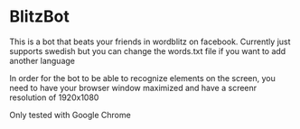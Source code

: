 # BlitzBot

This is a bot that beats your friends in wordblitz on facebook.
Currently just supports swedish but you can change the words.txt file if you want to add another language

In order for the bot to be able to recognize elements on the screen, you need to have your browser window maximized and have a screenr resolution of 1920x1080

Only tested with Google Chrome
